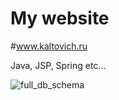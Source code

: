 # My website
#www.kaltovich.ru

Java, JSP, Spring etc...


![full_db_schema](https://images.vfl.ru/ii/1503849770/566eb2d3/18389188.jpg)
